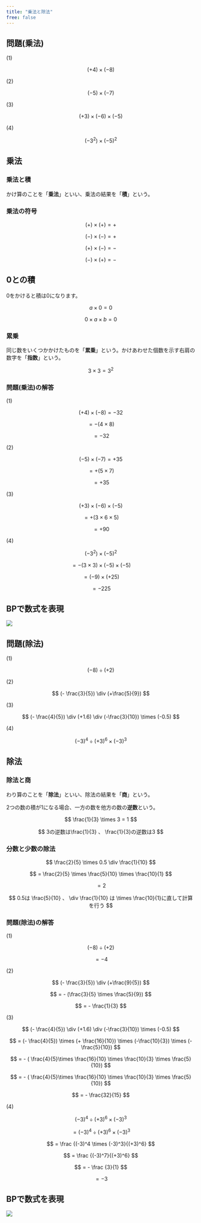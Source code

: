 ```yaml
---
title: "乗法と除法"
free: false
---
```



## 問題(乗法)

(1) 

$$
(+4) \times (-8)
$$

(2)

$$
(-5) \times (-7)
$$

(3)

$$
(+3) \times (-6) \times (-5)
$$

(4)

$$
(-3^2) \times (-5)^2
$$

## 乗法

### 乗法と積

かけ算のことを「**乗法**」といい、乗法の結果を「**積**」という。

### 乗法の符号

$$
(+) \times (+) = +
$$

$$
(-) \times (-) = +
$$

$$
(+) \times (-) = -
$$

$$
(-) \times (+) = -
$$

## 0との積

0をかけると積は0になります。

$$
  a \times 0 = 0
$$

$$
  0 \times a \times b = 0
$$


### 累乗

同じ数をいくつかかけたものを「**累乗**」という。かけあわせた個数を示す右肩の数字を「**指数**」という。

$$
3 \times 3 = 3^2
$$

### 問題(乗法)の解答

(1)

$$
  (+4) \times (-8) = -32
$$

$$
  = - (4 \times 8) 
$$

$$
  = -32
$$

(2)

$$
  (-5) \times (-7) = +35
$$

$$
  = + (5 \times 7)
$$

$$
  = +35
$$

(3)

$$
  (+3) \times (-6) \times (-5)
$$

$$
  = + (3 \times 6 \times 5)
$$

$$
  = +90
$$

(4)

$$
(-3^2) \times (-5)^2
$$

$$
  = - (3 \times 3) \times (-5) \times (-5)
$$

$$
  = (-9) \times (+25)
$$

$$
  = -225
$$

## BPで数式を表現

![](/images/books/book-ue5_mathematical_programming/chap_02_multiplicative_and_division/2022-07-17-10-41-55.png)


## 問題(除法)

(1)

$$
  (-8) \div (+2)
$$

(2)

$$
  (- \frac{3}{5}) \div (+\frac{5}{9})
$$

(3)

$$
  (- \frac{4}{5}) \div (+1.6) \div (-\frac{3}{10}) \times (-0.5)
$$

(4)

$$
  (-3)^4 \div (+3)^6 \times (-3)^3
$$

## 除法

### 除法と商

わり算のことを「**除法**」といい、除法の結果を「**商**」という。

2つの数の積が1になる場合、一方の数を他方の数の**逆数**という。

$$
  \frac{1}{3} \times 3 = 1
$$

$$
3の逆数は\frac{1}{3} 、 \frac{1}{3}の逆数は3
$$

### 分数と少数の除法

$$
  \frac{2}{5} \times 0.5 \div \frac{1}{10}
$$

$$
  = \frac{2}{5} \times \frac{5}{10} \times \frac{10}{1}
$$

$$
  = 2
$$

$$
0.5は \frac{5}{10}  、 \div \frac{1}{10} は \times \frac{10}{1}に直して計算を行う
$$

###  問題(除法)の解答

(1)

$$
  (-8) \div (+2)
$$

$$
  = -4
$$

(2)

$$
  (- \frac{3}{5}) \div (+\frac{9}{5})
$$

$$
 = - (\frac{3}{5} \times \frac{5}{9})
$$

$$
 = - \frac{1}{3}
$$

(3)

$$
  (- \frac{4}{5}) \div (+1.6) \div (-\frac{3}{10}) \times (-0.5)
$$

$$
  = (- \frac{4}{5}) \times (+ \frac{16}{10}) \times (-\frac{10}{3}) \times (- \frac{5}{10})
$$

$$
  = - ( \frac{4}{5}\times \frac{16}{10} \times \frac{10}{3} \times \frac{5}{10})
$$

$$
  = - ( \frac{4}{5}\times \frac{16}{10} \times \frac{10}{3} \times \frac{5}{10})
$$

$$
  = - \frac{32}{15}
$$


(4)

$$
  (-3)^4 \div (+3)^6 \times (-3)^3
$$

$$
  = (-3)^4 \div (+3)^6 \times (-3)^3
$$

$$
  = \frac {(-3)^4 \times (-3)^3}{(+3)^6}
$$

$$
  = \frac {(-3)^7}{(+3)^6}
$$

$$
  = - \frac {3}{1}
$$

$$
  = -3
$$

## BPで数式を表現

![](/images/books/book-ue5_mathematical_programming/chap_02_multiplicative_and_division/2022-07-17-10-55-51.png)